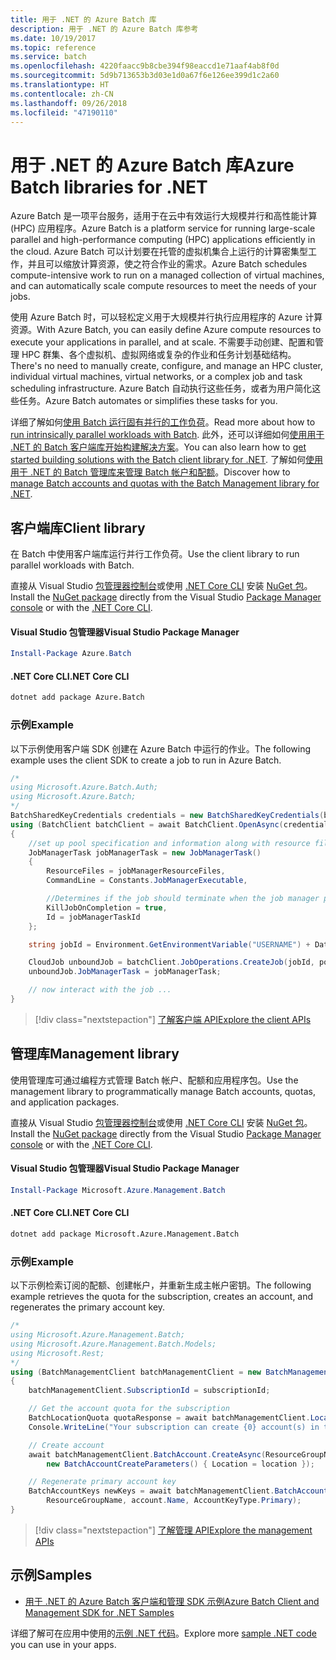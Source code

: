 ```yaml
---
title: 用于 .NET 的 Azure Batch 库
description: 用于 .NET 的 Azure Batch 库参考
ms.date: 10/19/2017
ms.topic: reference
ms.service: batch
ms.openlocfilehash: 4220faacc9b8cbe394f98eaccd1e71aaf4ab8f0d
ms.sourcegitcommit: 5d9b713653b3d03e1d0a67f6e126ee399d1c2a60
ms.translationtype: HT
ms.contentlocale: zh-CN
ms.lasthandoff: 09/26/2018
ms.locfileid: "47190110"
---
```

# <a name="azure-batch-libraries-for-net"></a><span data-ttu-id="ddcdf-103">用于 .NET 的 Azure Batch 库</span><span class="sxs-lookup"><span data-stu-id="ddcdf-103">Azure Batch libraries for .NET</span></span>

<span data-ttu-id="ddcdf-104">Azure Batch 是一项平台服务，适用于在云中有效运行大规模并行和高性能计算 (HPC) 应用程序。</span><span class="sxs-lookup"><span data-stu-id="ddcdf-104">Azure Batch is a platform service for running large-scale parallel and high-performance computing (HPC) applications efficiently in the cloud.</span></span> <span data-ttu-id="ddcdf-105">Azure Batch 可以计划要在托管的虚拟机集合上运行的计算密集型工作，并且可以缩放计算资源，使之符合作业的需求。</span><span class="sxs-lookup"><span data-stu-id="ddcdf-105">Azure Batch schedules compute-intensive work to run on a managed collection of virtual machines, and can automatically scale compute resources to meet the needs of your jobs.</span></span>

<span data-ttu-id="ddcdf-106">使用 Azure Batch 时，可以轻松定义用于大规模并行执行应用程序的 Azure 计算资源。</span><span class="sxs-lookup"><span data-stu-id="ddcdf-106">With Azure Batch, you can easily define Azure compute resources to execute your applications in parallel, and at scale.</span></span> <span data-ttu-id="ddcdf-107">不需要手动创建、配置和管理 HPC 群集、各个虚拟机、虚拟网络或复杂的作业和任务计划基础结构。</span><span class="sxs-lookup"><span data-stu-id="ddcdf-107">There's no need to manually create, configure, and manage an HPC cluster, individual virtual machines, virtual networks, or a complex job and task scheduling infrastructure.</span></span> <span data-ttu-id="ddcdf-108">Azure Batch 自动执行这些任务，或者为用户简化这些任务。</span><span class="sxs-lookup"><span data-stu-id="ddcdf-108">Azure Batch automates or simplifies these tasks for you.</span></span>

<span data-ttu-id="ddcdf-109">详细了解如何[使用 Batch 运行固有并行的工作负荷](/azure/batch/batch-technical-overview)。</span><span class="sxs-lookup"><span data-stu-id="ddcdf-109">Read more about how to [run intrinsically parallel workloads with Batch](/azure/batch/batch-technical-overview).</span></span> <span data-ttu-id="ddcdf-110">此外，还可以详细如何[使用用于 .NET 的 Batch 客户端库开始构建解决方案](/azure/batch/batch-dotnet-get-started)。</span><span class="sxs-lookup"><span data-stu-id="ddcdf-110">You can also learn how to [get started building solutions with the Batch client library for .NET](/azure/batch/batch-dotnet-get-started).</span></span> <span data-ttu-id="ddcdf-111">了解如何[使用用于 .NET 的 Batch 管理库来管理 Batch 帐户和配额](/azure/batch/batch-management-dotnet)。</span><span class="sxs-lookup"><span data-stu-id="ddcdf-111">Discover how to [manage Batch accounts and quotas with the Batch Management library for .NET](/azure/batch/batch-management-dotnet).</span></span>

## <a name="client-library"></a><span data-ttu-id="ddcdf-112">客户端库</span><span class="sxs-lookup"><span data-stu-id="ddcdf-112">Client library</span></span>

<span data-ttu-id="ddcdf-113">在 Batch 中使用客户端库运行并行工作负荷。</span><span class="sxs-lookup"><span data-stu-id="ddcdf-113">Use the client library to run parallel workloads with Batch.</span></span>

<span data-ttu-id="ddcdf-114">直接从 Visual Studio [包管理器控制台][PackageManager]或使用 [.NET Core CLI][DotNetCLI] 安装 [NuGet 包](https://www.nuget.org/packages/Azure.Batch)。</span><span class="sxs-lookup"><span data-stu-id="ddcdf-114">Install the [NuGet package](https://www.nuget.org/packages/Azure.Batch) directly from the Visual Studio [Package Manager console][PackageManager] or with the [.NET Core CLI][DotNetCLI].</span></span>

#### <a name="visual-studio-package-manager"></a><span data-ttu-id="ddcdf-115">Visual Studio 包管理器</span><span class="sxs-lookup"><span data-stu-id="ddcdf-115">Visual Studio Package Manager</span></span>

```powershell
Install-Package Azure.Batch
```

#### <a name="net-core-cli"></a><span data-ttu-id="ddcdf-116">.NET Core CLI</span><span class="sxs-lookup"><span data-stu-id="ddcdf-116">.NET Core CLI</span></span>

```bash
dotnet add package Azure.Batch
```

### <a name="example"></a><span data-ttu-id="ddcdf-117">示例</span><span class="sxs-lookup"><span data-stu-id="ddcdf-117">Example</span></span>

<span data-ttu-id="ddcdf-118">以下示例使用客户端 SDK 创建在 Azure Batch 中运行的作业。</span><span class="sxs-lookup"><span data-stu-id="ddcdf-118">The following example uses the client SDK to create a job to run in Azure Batch.</span></span>

```csharp
/*
using Microsoft.Azure.Batch.Auth;
using Microsoft.Azure.Batch;
*/
BatchSharedKeyCredentials credentials = new BatchSharedKeyCredentials(batchUrl, accountName, accountKey);
using (BatchClient batchClient = await BatchClient.OpenAsync(credentials))
{
    //set up pool specification and information along with resource files here
    JobManagerTask jobManagerTask = new JobManagerTask()
    {
        ResourceFiles = jobManagerResourceFiles,
        CommandLine = Constants.JobManagerExecutable,

        //Determines if the job should terminate when the job manager process exits.
        KillJobOnCompletion = true,
        Id = jobManagerTaskId
    };

    string jobId = Environment.GetEnvironmentVariable("USERNAME") + DateTime.UtcNow.ToString("yyyyMMdd-HHmmss");

    CloudJob unboundJob = batchClient.JobOperations.CreateJob(jobId, poolInformation);
    unboundJob.JobManagerTask = jobManagerTask;

    // now interact with the job ...
}
```

> [!div class="nextstepaction"]
> [<span data-ttu-id="ddcdf-119">了解客户端 API</span><span class="sxs-lookup"><span data-stu-id="ddcdf-119">Explore the client APIs</span></span>](/dotnet/api/overview/azure/batch/client)

## <a name="management-library"></a><span data-ttu-id="ddcdf-120">管理库</span><span class="sxs-lookup"><span data-stu-id="ddcdf-120">Management library</span></span>

<span data-ttu-id="ddcdf-121">使用管理库可通过编程方式管理 Batch 帐户、配额和应用程序包。</span><span class="sxs-lookup"><span data-stu-id="ddcdf-121">Use the management library to programmatically manage Batch accounts, quotas, and application packages.</span></span>

<span data-ttu-id="ddcdf-122">直接从 Visual Studio [包管理器控制台][PackageManager]或使用 [.NET Core CLI][DotNetCLI] 安装 [NuGet 包](https://www.nuget.org/packages/Microsoft.Azure.Management.Batch)。</span><span class="sxs-lookup"><span data-stu-id="ddcdf-122">Install the [NuGet package](https://www.nuget.org/packages/Microsoft.Azure.Management.Batch) directly from the Visual Studio [Package Manager console][PackageManager] or with the [.NET Core CLI][DotNetCLI].</span></span>

#### <a name="visual-studio-package-manager"></a><span data-ttu-id="ddcdf-123">Visual Studio 包管理器</span><span class="sxs-lookup"><span data-stu-id="ddcdf-123">Visual Studio Package Manager</span></span>

```powershell
Install-Package Microsoft.Azure.Management.Batch
```

#### <a name="net-core-cli"></a><span data-ttu-id="ddcdf-124">.NET Core CLI</span><span class="sxs-lookup"><span data-stu-id="ddcdf-124">.NET Core CLI</span></span>

```bash
dotnet add package Microsoft.Azure.Management.Batch
```

### <a name="example"></a><span data-ttu-id="ddcdf-125">示例</span><span class="sxs-lookup"><span data-stu-id="ddcdf-125">Example</span></span>

<span data-ttu-id="ddcdf-126">以下示例检索订阅的配额、创建帐户，并重新生成主帐户密钥。</span><span class="sxs-lookup"><span data-stu-id="ddcdf-126">The following example retrieves the quota for the subscription, creates an account, and regenerates the primary account key.</span></span>

```csharp
/*
using Microsoft.Azure.Management.Batch;
using Microsoft.Azure.Management.Batch.Models;
using Microsoft.Rest;
*/
using (BatchManagementClient batchManagementClient = new BatchManagementClient(new TokenCredentials(accessToken)))
{
    batchManagementClient.SubscriptionId = subscriptionId;

    // Get the account quota for the subscription
    BatchLocationQuota quotaResponse = await batchManagementClient.Location.GetQuotasAsync(location);
    Console.WriteLine("Your subscription can create {0} account(s) in the {1} region.", quotaResponse.AccountQuota, location);

    // Create account
    await batchManagementClient.BatchAccount.CreateAsync(ResourceGroupName, accountName, 
        new BatchAccountCreateParameters() { Location = location });

    // Regenerate primary account key
    BatchAccountKeys newKeys = await batchManagementClient.BatchAccount.RegenerateKeyAsync(
        ResourceGroupName, account.Name, AccountKeyType.Primary);
}
```

> [!div class="nextstepaction"]
> [<span data-ttu-id="ddcdf-127">了解管理 API</span><span class="sxs-lookup"><span data-stu-id="ddcdf-127">Explore the management APIs</span></span>](/dotnet/api/overview/azure/batch/management)

## <a name="samples"></a><span data-ttu-id="ddcdf-128">示例</span><span class="sxs-lookup"><span data-stu-id="ddcdf-128">Samples</span></span>

* [<span data-ttu-id="ddcdf-129">用于 .NET 的 Azure Batch 客户端和管理 SDK 示例</span><span class="sxs-lookup"><span data-stu-id="ddcdf-129">Azure Batch Client and Management SDK for .NET Samples</span></span>](https://github.com/Azure/azure-batch-samples/tree/master/CSharp)

<span data-ttu-id="ddcdf-130">详细了解可在应用中使用的[示例 .NET 代码](https://azure.microsoft.com/resources/samples/?platform=dotnet)。</span><span class="sxs-lookup"><span data-stu-id="ddcdf-130">Explore more [sample .NET code](https://azure.microsoft.com/resources/samples/?platform=dotnet) you can use in your apps.</span></span>

[PackageManager]: https://docs.microsoft.com/nuget/tools/package-manager-console
[DotNetCLI]: https://docs.microsoft.com/dotnet/core/tools/dotnet-add-package
